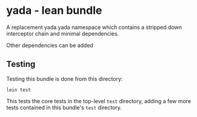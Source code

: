 # yada - lean bundle

A replacement yada.yada namespace which contains a stripped down
interceptor chain and minimal dependencies.

Other dependencies can be added

## Testing

Testing this bundle is done from this directory:

    lein test

This tests the core tests in the top-level `test` directory, adding a
few more tests contained in this bundle's `test` directory.
